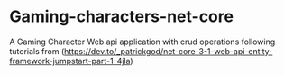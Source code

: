 
# Gaming-characters-net-core
A Gaming Character Web api application with crud operations following tutorials from (https://dev.to/_patrickgod/net-core-3-1-web-api-entity-framework-jumpstart-part-1-4jla)
